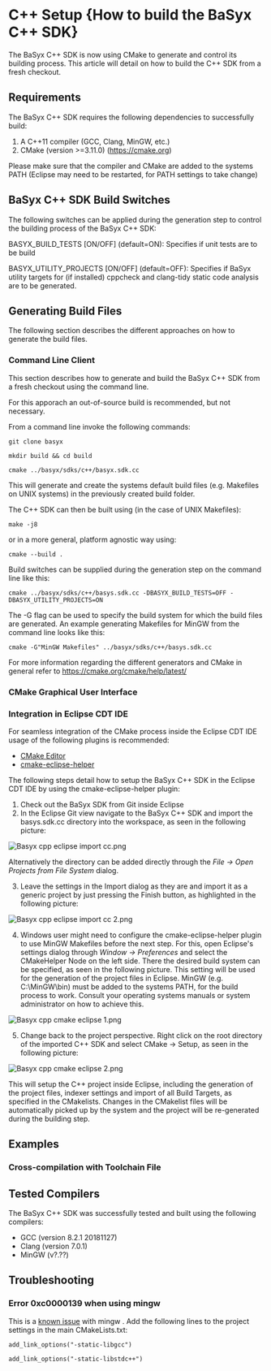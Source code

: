 # C++ Setup {How to build the BaSyx C++ SDK}

The BaSyx C++ SDK is now using CMake to generate and control its building process. This article will detail on how to build the C++ SDK from a fresh checkout.

## Requirements
The BaSyx C++ SDK requires the following dependencies to successfully build:

1. A C++11 compiler (GCC, Clang, MinGW, etc.)
2. CMake (version >=3.11.0) (https://cmake.org)

Please make sure that the compiler and CMake are added to the systems PATH (Eclipse may need to be restarted, for PATH settings to take change)

## BaSyx C++ SDK Build Switches
The following switches can be applied during the generation step to control the building process of the BaSyx C++ SDK:

BASYX_BUILD_TESTS [ON/OFF] (default=ON): Specifies if unit tests are to be build

BASYX_UTILITY_PROJECTS [ON/OFF] (default=OFF): Specifies if BaSyx utility targets for (if installed) cppcheck and clang-tidy static code analysis are to be generated.

## Generating Build Files

The following section describes the different approaches on how to generate the build files.

### Command Line Client
This section describes how to generate and build the BaSyx C++ SDK from a fresh checkout using the command line.

For this apporach an out-of-source build is recommended, but not necessary.

From a command line invoke the following commands:
```
git clone basyx

mkdir build && cd build

cmake ../basyx/sdks/c++/basyx.sdk.cc
```
This will generate and create the systems default build files (e.g. Makefiles on UNIX systems) in the previously created build folder.

The C++ SDK can then be built using (in the case of UNIX Makefiles):
```
make -j8
```
or in a more general, platform agnostic way using:
```
cmake --build .
```
Build switches can be supplied during the generation step on the command line like this:
```
cmake ../basyx/sdks/c++/basys.sdk.cc -DBASYX_BUILD_TESTS=OFF -DBASYX_UTILITY_PROJECTS=ON
```
The -G flag can be used to specify the build system for which the build files are generated. An example generating Makefiles for MinGW from the command line looks like this:
```
cmake -G"MinGW Makefiles" ../basyx/sdks/c++/basys.sdk.cc
```
For more information regarding the different generators and CMake in general refer to https://cmake.org/cmake/help/latest/


### CMake Graphical User Interface

### Integration in Eclipse CDT IDE
For seamless integration of the CMake process inside the Eclipse CDT IDE usage of the following plugins is recommended:

* [CMake Editor](https://marketplace.eclipse.org/content/cmake-editor)
* [cmake-eclipse-helper](https://marketplace.eclipse.org/content/cmake-eclipse-helper)

The following steps detail how to setup the BaSyx C++ SDK in the Eclipse CDT IDE by using the cmake-eclipse-helper plugin:

1. Check out the BaSyx SDK from Git inside Eclipse
2. In the Eclipse Git view navigate to the BaSyx C++ SDK and import the basys.sdk.cc directory into the workspace, as seen in the following picture:

![Basyx cpp eclipse import cc.png](./images/Basyx_cpp_eclipse_import_cc.png)

Alternatively the directory can be added directly through the *File -> Open Projects from File System* dialog.

3. Leave the settings in the Import dialog as they are and import it as a generic project by just pressing the Finish button, as highlighted in the following picture:

![Basyx cpp eclipse import cc 2.png](./images/800px-Basyx_cpp_eclipse_import_cc_2.png)

4. Windows user might need to configure the cmake-eclipse-helper plugin to use MinGW Makefiles before the next step. For this, open Eclipse's settings dialog through *Window -> Preferences* and select the CMakeHelper Node on the left side.
There the desired build system can be specified, as seen in the following picture. This setting will be used for the generation of the project files in Eclipse.
MinGW (e.g. C:\MinGW\bin) must be added to the systems PATH, for the build process to work. Consult your operating systems manuals or system administrator on how to achieve this.

![Basyx cpp cmake eclipse 1.png](./images/Basyx_cpp_cmake_eclipse_1.png)

5. Change back to the project perspective. Right click on the root directory of the imported C++ SDK and select CMake -> Setup, as seen in the following picture:

![Basyx cpp cmake eclipse 2.png](./images/557px-Basyx_cpp_cmake_eclipse_2.png)

This will setup the C++ project inside Eclipse, including the generation of the project files, indexer settings and import of all Build Targets, as specified in the CMakelists. Changes in the CMakelist files will be automatically picked up by the system and the project will be re-generated during the building step.

## Examples

### Cross-compilation with Toolchain File
## Tested Compilers
The BaSyx C++ SDK was successfully tested and built using the following compilers:

* GCC (version 8.2.1 20181127)
* Clang (version 7.0.1)
* MinGW (v?.??) 

## Troubleshooting
### Error 0xc0000139 when using mingw
This is a [known issue](https://stackoverflow.com/questions/4702732/the-program-cant-start-because-libgcc-s-dw2-1-dll-is-missing) with mingw . Add the following lines to the project settings in the main CMakeLists.txt:

`add_link_options("-static-libgcc")`

`add_link_options("-static-libstdc++")`
